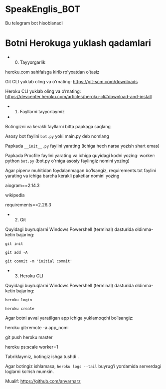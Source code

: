 # SpeakEnglis_BOT
Bu telegram bot hisoblanadi
  # Botni Herokuga yuklash qadamlari
* 0. Tayyorgarlik

heroku.com sahifaisga kirib ro’yxatdan o’tasiz

Git CLI yuklab oling va o’rnating: https://git-scm.com/downloads

Heroku CLI yuklab oling va o’rnating: https://devcenter.heroku.com/articles/heroku-cli#download-and-install

* 1. Fayllarni tayyorlaymiz
* 
Botingizni va kerakli fayllarni bitta papkaga saqlang

Asosy bot faylini `bot.py` yoki main.py deb nomlang

Papkada `__init__.py` faylini yarating (ichiga hech narsa yozish shart emas)

Papkada Procfile faylini yarating va ichiga quyidagi kodni yozing: worker: python `bot.py` (bot.py o’rniga asosiy faylingiz nomini yozing)

Agar pipenv muhitidan foydalanmagan bo’lsangiz, requirements.txt faylini yarating va ichiga barcha kerakli paketlar nomini yozing

aiogram==2.14.3

wikipedia

requirements==2.26.3

* 2. Git

Quyidagi buyruqlarni Windows Powershell (terminal) dasturida oldinma-ketin bajaring:

`git init`

`git add -A`

`git commit -m 'initial commit'`

* 3. Heroku CLI

Quyidagi buyruqlarni Windows Powershell (terminal) dasturida oldinma-ketin bajaring:

`heroku login`

`heroku create`

Agar botni avval yaratilgan app ichiga yuklamoqchi bo’lsangiz:

heroku git:remote -a app_nomi

git push heroku master

heroku ps:scale worker=1

Tabriklaymiz, botingiz ishga tushdi
.

Agar botingiz ishlamasa, `heroku logs --tail` buyrug’i yordamida serverdagi loglarni ko’rish mumkin.



Mualif: https://github.com/anvarnarz
